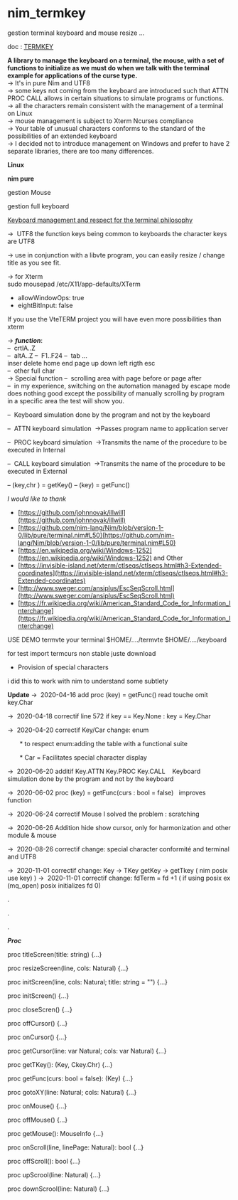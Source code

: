 # nim_termkey
gestion terminal keyboard and mouse resize ...

doc : [TERMKEY](http://htmlpreview.github.io/?https://github.com/AS400JPLPC/nim_termkey/blob/master/termkey.html)

**A library to manage the keyboard on a terminal, the mouse, with a set of functions to initialize as we must do when we talk with the terminal example for applications of the curse type.**<br />
&rarr;&nbsp;It's in pure Nim and UTF8<br />
&rarr;&nbsp;some keys not coming from the keyboard are introduced such that ATTN PROC CALL allows in certain situations to simulate programs or functions.<br />
&rarr;&nbsp;all the characters remain consistent with the management of a terminal on Linux<br />
&rarr;&nbsp;mouse management is subject to Xterm Ncurses compliance<br />
&rarr;&nbsp;Your table of unusual characters conforms to the standard of the possibilities of an extended keyboard<br />
&rarr;&nbsp;I decided not to introduce management on Windows and prefer to have 2 separate libraries, there are too many differences.<br />


**Linux**

**nim pure**

gestion Mouse

gestion full keyboard

<u>Keyboard management and respect for the terminal philosophy</u><br />

&rarr;&nbsp; UTF8
the function keys being common to keyboards
the character keys are UTF8  

&rarr;&nbsp;use in conjunction with a libvte program, you can easily resize / change title as you see fit.  

&rarr;&nbsp;for Xterm  
sudo mousepad /etc/X11/app-defaults/XTerm  
* allowWindowOps: true
* eightBitInput: false


If you use the VteTERM project you will have even more possibilities than xterm



&rarr;&nbsp;***function***:  
&ndash;&nbsp; crtlA..Z  
&ndash;&nbsp; altA..Z
&ndash;&nbsp; F1..F24
&ndash;&nbsp; tab ... inser&nbsp;delete&nbsp;home&nbsp;end&nbsp;page&nbsp;up&nbsp;down&nbsp;left&nbsp;rigth&nbsp;esc  
&ndash;&nbsp; other&nbsp;full&nbsp;char  
&rarr;&nbsp;Special function
&ndash;&nbsp; scrolling area with page before or page after  
&ndash;&nbsp; in my experience, switching on the automation managed by escape mode does nothing good except the possibility of manually scrolling by program in a specific area the test will show you.    

&ndash;&nbsp; Keyboard simulation done by the program and not by the keyboard

&ndash;&nbsp; ATTN keyboard simulation&nbsp;&nbsp;&rarr;Passes program name to application server

&ndash;&nbsp; PROC keyboard simulation&nbsp;&nbsp;&rarr;Transmits the name of the procedure to be executed in Internal

&ndash;&nbsp; CALL keyboard simulation&nbsp;&nbsp;&rarr;Transmits the name of the procedure to be executed in External

&ndash;&nbsp;(key,chr ) = getKey()
&ndash;&nbsp;(key) = getFunc()

*I would like to thank*

* [https://github.com/johnnovak/illwill](https://github.com/johnnovak/illwill)
* [https://github.com/nim-lang/Nim/blob/version-1-0/lib/pure/terminal.nim#L50](https://github.com/nim-lang/Nim/blob/version-1-0/lib/pure/terminal.nim#L50)
* [https://en.wikipedia.org/wiki/Windows-1252](https://en.wikipedia.org/wiki/Windows-1252) and Other
* [https://invisible-island.net/xterm/ctlseqs/ctlseqs.html#h3-Extended-coordinates](https://invisible-island.net/xterm/ctlseqs/ctlseqs.html#h3-Extended-coordinates)
* [http://www.sweger.com/ansiplus/EscSeqScroll.html](http://www.sweger.com/ansiplus/EscSeqScroll.html)  
* [https://fr.wikipedia.org/wiki/American_Standard_Code_for_Information_Interchange](https://fr.wikipedia.org/wiki/American_Standard_Code_for_Information_Interchange)<BR />


USE DEMO termvte  your terminal   $HOME/..../termvte $HOME/..../keyboard  <BR />
  
for test import termcurs   non stable juste download <BR />




* Provision of special characters    


i did this to work with nim to understand some subtlety  


**Update**
&rarr;&nbsp; 2020-04-16   add  proc (key) = getFunc()  read touche  omit key.Char 

&rarr;&nbsp; 2020-04-18   correctif line 572   if key == Key.None : key = Key.Char

&rarr;&nbsp; 2020-04-20   correctif Key/Car change: enum  

&nbsp;&nbsp;&nbsp;&nbsp;&nbsp;&nbsp; * to respect enum:adding the table with a functional suite  

&nbsp;&nbsp;&nbsp;&nbsp;&nbsp;&nbsp; * Car = Facilitates special character display  

&rarr;&nbsp; 2020-06-20   additif Key.ATTN&nbsp;Key.PROC&nbsp;Key.CALL&nbsp;&nbsp;&nbsp; Keyboard simulation done by the program and not by the keyboard

&rarr;&nbsp; 2020-06-02   proc (key) = getFunc(curs : bool = false)&nbsp;&nbsp;&nbsp;improves function

&rarr;&nbsp; 2020-06-24   correctif Mouse I solved the problem : scratching  

&rarr;&nbsp; 2020-06-26   Addition hide show cursor, only for harmonization and other module & mouse  

&rarr;&nbsp; 2020-08-26   correctif change: special character conformité and terminal and UTF8   

&rarr;&nbsp; 2020-11-01   correctif change: Key -> TKey getKey -> getTkey  ( nim posix use key)
)
&rarr;&nbsp; 2020-11-01   correctif change: fdTerm = fd +1  ( if using posix ex (mq_open) posix initializes fd 0) 

.  

.  

.  


***Proc***

proc titleScreen(title: string) {...}

proc resizeScreen(line, cols: Natural) {...}

proc initScreen(line, cols: Natural; title: string = "") {...}

proc initScreen() {...}

proc closeScren() {...}

proc offCursor() {...}

proc onCursor() {...}

proc getCursor(line: var Natural; cols: var Natural) {...}

proc getTKey(): (Key, Ckey.Chr) {...}

proc getFunc(curs: bool = false): (Key) {...}

proc gotoXY(line: Natural; cols: Natural) {...}

proc onMouse() {...}

proc offMouse() {...}

proc getMouse(): MouseInfo {...}

proc onScroll(line, linePage: Natural): bool {...}

proc offScroll(): bool {...}

proc upScrool(line: Natural) {...}

proc downScrool(line: Natural) {...}
